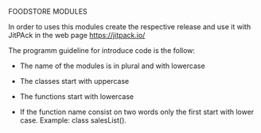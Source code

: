 FOODSTORE MODULES

In order to uses this modules create the respective release and use it with 
JitPAck in the web page https://jitpack.io/

The programm guideline for introduce code is the follow:

* The name of the modules is in plural and with lowercase

* The classes start with uppercase

* The functions start with lowercase

* If the function name consist on two words only the first start with lower case. Example: class salesList().
 
